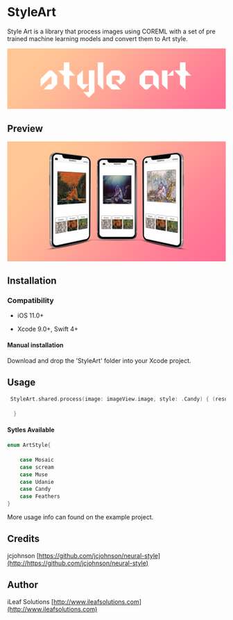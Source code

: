 # StyleArt
Style Art is a library that process images using COREML with a set of pre trained machine learning models and convert them to Art style.

<img src="./Asset/art.png?raw=true">

## Preview
<img src="./Asset/preview.png?raw=true">

## Installation

### Compatibility

-  iOS 11.0+ 

- Xcode 9.0+, Swift 4+

#### Manual installation
Download and drop the 'StyleArt' folder into your Xcode project. 

## Usage

```swift
 StyleArt.shared.process(image: imageView.image, style: .Candy) { (result) in
            
  }
```
#### Sytles Available
```swift
enum ArtStyle{
    
    case Mosaic
    case scream
    case Muse
    case Udanie
    case Candy
    case Feathers
}
```
More usage info can found on the example project.

## Credits
jcjohnson
[https://github.com/jcjohnson/neural-style](http://https://github.com/jcjohnson/neural-style)

## Author
iLeaf Solutions
 [http://www.ileafsolutions.com](http://www.ileafsolutions.com)